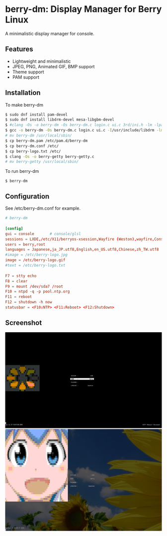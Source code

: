 # berry-dm: Display Manager for Berry Linux

A minimalistic display manager for console.

## Features

- Lightweight and minimalistic
- JPEG, PNG, Animated GIF, BMP support
- Theme support
- PAM support

## Installation

To make berry-dm

```Bash
$ sudo dnf install pam-devel
$ sudo dnf install libdrm-devel mesa-libgbm-devel
$ #clang -Os -o berry-dm -Os berry-dm.c login.c ui.c 3rd/ini.h -lm -lpam -lpam_misc
$ gcc -o berry-dm -Os berry-dm.c login.c ui.c -I/usr/include/libdrm -lm -lpam -lpam_misc -ldrm -lgbm -lGLESv2 -lEGL
# mv berry-dm /usr/local/sbin/
$ cp berry-dm.pam /etc/pam.d/berry-dm
$ cp berry-dm.conf /etc/
$ cp berry-logo.txt /etc/
$ clang -Os -o berry-getty berry-getty.c
# mv berry-getty /usr/local/sbin/
```

To run berry-dm

    $ berry-dm

## Configuration

See /etc/berry-dm.conf for example.

```berry-dm.conf
# berry-dm

[config]
gui = console		# console/glsl
sessions = LXDE,/etc/X11/berryos-xsession,Wayfire (Weston),wayfire,Console,bash,Reboot,reboot,Shutdown,shutdown -h now
users = berry,root
languages = Japanese,ja_JP.utf8,English,en_US.utf8,Chinese,zh_TW.utf8
#image = /etc/berry-logo.jpg
image = /etc/berry-logo.gif
#text = /etc/berry-logo.txt

F7 = stty echo
F8 = clear
F9 = mount /dev/sda7 /root
F10 = ntpd -q -p pool.ntp.org
F11 = reboot
F12 = shutdown -h now
statusbar = <F10:NTP> <F11:Reboot> <F12:Shutdown>
```

## Screenshot

![Screenshot](screen02.png)
![Screenshot](screen01.png)

